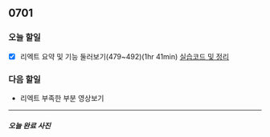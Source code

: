 ## 0701

### **오늘 할일**

- [x] 리엑트 요약 및 기능 둘러보기(479~492)(1hr 41min) [실습코드 및 정리](https://github.com/yeonsu-k/Book/tree/main/React/Section29%20%EB%A6%AC%EC%97%91%ED%8A%B8%EC%9A%94%EC%95%BD%20%EB%B0%8F%20%ED%95%B5%EC%8B%AC%EA%B8%B0%EB%8A%A5)

### **다음 할일**

- 리엑트 부족한 부분 영상보기
------

##### 오늘 완료 사진
